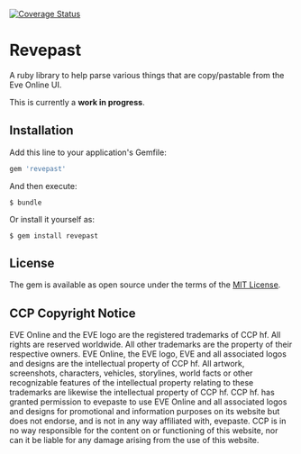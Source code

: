 [![Coverage Status](https://coveralls.io/repos/Mekaret/revepast/badge.svg?branch=master&service=github)](https://coveralls.io/github/Mekaret/revepast?branch=master)

# Revepast

A ruby library to help parse various things that are copy/pastable from the Eve Online UI.

This is currently a **work in progress**. 

## Installation

Add this line to your application's Gemfile:

```ruby
gem 'revepast'
```

And then execute:

    $ bundle

Or install it yourself as:

    $ gem install revepast


## License

The gem is available as open source under the terms of the [MIT License](http://opensource.org/licenses/MIT).


## CCP Copyright Notice

EVE Online and the EVE logo are the registered trademarks of CCP hf. All rights are reserved worldwide. All other trademarks are the property of their respective owners. EVE Online, the EVE logo, EVE and all associated logos and designs are the intellectual property of CCP hf. All artwork, screenshots, characters, vehicles, storylines, world facts or other recognizable features of the intellectual property relating to these trademarks are likewise the intellectual property of CCP hf. CCP hf. has granted permission to evepaste to use EVE Online and all associated logos and designs for promotional and information purposes on its website but does not endorse, and is not in any way affiliated with, evepaste. CCP is in no way responsible for the content on or functioning of this website, nor can it be liable for any damage arising from the use of this website.
